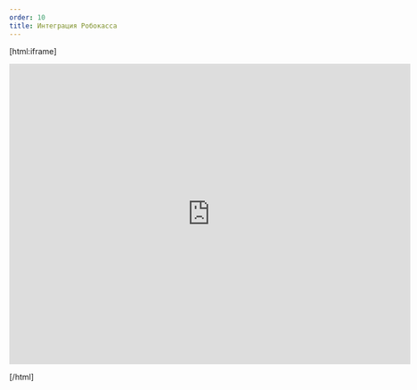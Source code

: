```yaml
---
order: 10
title: Интеграция Робокасса
---
```


[html:iframe]

<iframe width="720" height="540" src="https://runtime.video.cloud.yandex.net/player/video/vplvce43cpbh6cx5oy7f?autoplay=1&mute=0" allow="autoplay; fullscreen; accelerometer; gyroscope; picture-in-picture; encrypted-media" frameborder="0" scrolling="no"></iframe>

[/html]